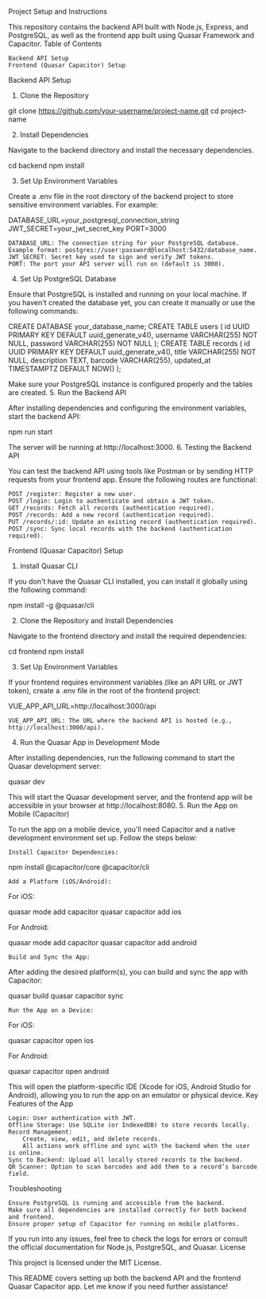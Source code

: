 Project Setup and Instructions

This repository contains the backend API built with Node.js, Express, and PostgreSQL, as well as the frontend app built using Quasar Framework and Capacitor.
Table of Contents

    Backend API Setup
    Frontend (Quasar Capacitor) Setup

Backend API Setup
1. Clone the Repository

git clone https://github.com/your-username/project-name.git
cd project-name

2. Install Dependencies

Navigate to the backend directory and install the necessary dependencies.

cd backend
npm install

3. Set Up Environment Variables

Create a .env file in the root directory of the backend project to store sensitive environment variables. For example:

DATABASE_URL=your_postgresql_connection_string
JWT_SECRET=your_jwt_secret_key
PORT=3000

    DATABASE_URL: The connection string for your PostgreSQL database. Example format: postgres://user:password@localhost:5432/database_name.
    JWT_SECRET: Secret key used to sign and verify JWT tokens.
    PORT: The port your API server will run on (default is 3000).

4. Set Up PostgreSQL Database

Ensure that PostgreSQL is installed and running on your local machine. If you haven't created the database yet, you can create it manually or use the following commands:

CREATE DATABASE your_database_name;
CREATE TABLE users (
id UUID PRIMARY KEY DEFAULT uuid_generate_v4(),
username VARCHAR(255) NOT NULL,
password VARCHAR(255) NOT NULL
);
CREATE TABLE records (
id UUID PRIMARY KEY DEFAULT uuid_generate_v4(),
title VARCHAR(255) NOT NULL,
description TEXT,
barcode VARCHAR(255),
updated_at TIMESTAMPTZ DEFAULT NOW()
);

Make sure your PostgreSQL instance is configured properly and the tables are created.
5. Run the Backend API

After installing dependencies and configuring the environment variables, start the backend API:

npm run start

The server will be running at http://localhost:3000.
6. Testing the Backend API

You can test the backend API using tools like Postman or by sending HTTP requests from your frontend app. Ensure the following routes are functional:

    POST /register: Register a new user.
    POST /login: Login to authenticate and obtain a JWT token.
    GET /records: Fetch all records (authentication required).
    POST /records: Add a new record (authentication required).
    PUT /records/:id: Update an existing record (authentication required).
    POST /sync: Sync local records with the backend (authentication required).

Frontend (Quasar Capacitor) Setup
1. Install Quasar CLI

If you don't have the Quasar CLI installed, you can install it globally using the following command:

npm install -g @quasar/cli

2. Clone the Repository and Install Dependencies

Navigate to the frontend directory and install the required dependencies:

cd frontend
npm install

3. Set Up Environment Variables

If your frontend requires environment variables (like an API URL or JWT token), create a .env file in the root of the frontend project:

VUE_APP_API_URL=http://localhost:3000/api

    VUE_APP_API_URL: The URL where the backend API is hosted (e.g., http://localhost:3000/api).

4. Run the Quasar App in Development Mode

After installing dependencies, run the following command to start the Quasar development server:

quasar dev

This will start the Quasar development server, and the frontend app will be accessible in your browser at http://localhost:8080.
5. Run the App on Mobile (Capacitor)

To run the app on a mobile device, you'll need Capacitor and a native development environment set up. Follow the steps below:

    Install Capacitor Dependencies:

npm install @capacitor/core @capacitor/cli

    Add a Platform (iOS/Android):

For iOS:

quasar mode add capacitor
quasar capacitor add ios

For Android:

quasar mode add capacitor
quasar capacitor add android

    Build and Sync the App:

After adding the desired platform(s), you can build and sync the app with Capacitor:

quasar build
quasar capacitor sync

    Run the App on a Device:

For iOS:

quasar capacitor open ios

For Android:

quasar capacitor open android

This will open the platform-specific IDE (Xcode for iOS, Android Studio for Android), allowing you to run the app on an emulator or physical device.
Key Features of the App

    Login: User authentication with JWT.
    Offline Storage: Use SQLite (or IndexedDB) to store records locally.
    Record Management:
        Create, view, edit, and delete records.
        All actions work offline and sync with the backend when the user is online.
    Sync to Backend: Upload all locally stored records to the backend.
    QR Scanner: Option to scan barcodes and add them to a record’s barcode field.

Troubleshooting

    Ensure PostgreSQL is running and accessible from the backend.
    Make sure all dependencies are installed correctly for both backend and frontend.
    Ensure proper setup of Capacitor for running on mobile platforms.

If you run into any issues, feel free to check the logs for errors or consult the official documentation for Node.js, PostgreSQL, and Quasar.
License

This project is licensed under the MIT License.

This README covers setting up both the backend API and the frontend Quasar Capacitor app. Let me know if you need further assistance!